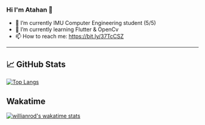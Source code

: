 ### Hi I'm Atahan 👋


- 🔭 I’m currently IMU Computer Engineering student (5/5)
- 🌱 I’m currently learning Flutter & OpenCv
- 📫 How to reach me: https://bit.ly/37TcCSZ
-----------------------------------------------------------------

## &#x1f4c8; GitHub Stats
[![Top Langs](https://github-readme-stats.vercel.app/api/top-langs/?username=AtahanKocc&layout=compact)](https://github.com/AtahanKocc/github-readme-stats)


## Wakatime
[![willianrod's wakatime stats](https://github-readme-stats.vercel.app/api/wakatime?username=willianrod)](https://github.com/AtahanKocc/github-readme-stats)

